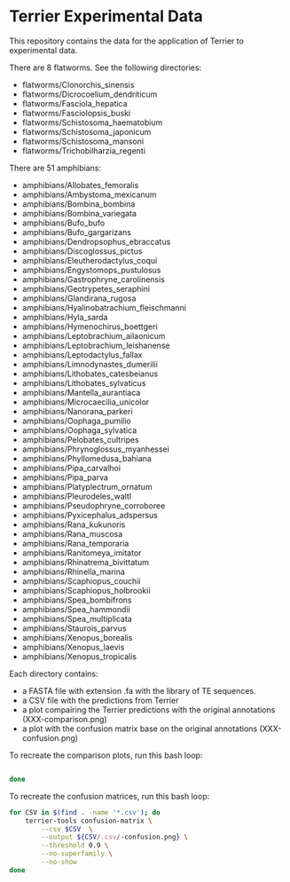 # Terrier Experimental Data

This repository contains the data for the application of Terrier to experimental data.

There are 8 flatworms. See the following directories:

 - flatworms/Clonorchis_sinensis
 - flatworms/Dicrocoelium_dendriticum
 - flatworms/Fasciola_hepatica
 - flatworms/Fasciolopsis_buski
 - flatworms/Schistosoma_haematobium
 - flatworms/Schistosoma_japonicum
 - flatworms/Schistosoma_mansoni
 - flatworms/Trichobilharzia_regenti

There are 51 amphibians:

 - amphibians/Allobates_femoralis
 - amphibians/Ambystoma_mexicanum
 - amphibians/Bombina_bombina
 - amphibians/Bombina_variegata
 - amphibians/Bufo_bufo
 - amphibians/Bufo_gargarizans
 - amphibians/Dendropsophus_ebraccatus
 - amphibians/Discoglossus_pictus
 - amphibians/Eleutherodactylus_coqui
 - amphibians/Engystomops_pustulosus
 - amphibians/Gastrophryne_carolinensis
 - amphibians/Geotrypetes_seraphini
 - amphibians/Glandirana_rugosa
 - amphibians/Hyalinobatrachium_fleischmanni
 - amphibians/Hyla_sarda
 - amphibians/Hymenochirus_boettgeri
 - amphibians/Leptobrachium_ailaonicum
 - amphibians/Leptobrachium_leishanense
 - amphibians/Leptodactylus_fallax
 - amphibians/Limnodynastes_dumerilii
 - amphibians/Lithobates_catesbeianus
 - amphibians/Lithobates_sylvaticus
 - amphibians/Mantella_aurantiaca
 - amphibians/Microcaecilia_unicolor
 - amphibians/Nanorana_parkeri
 - amphibians/Oophaga_pumilio
 - amphibians/Oophaga_sylvatica
 - amphibians/Pelobates_cultripes
 - amphibians/Phrynoglossus_myanhessei
 - amphibians/Phyllomedusa_bahiana
 - amphibians/Pipa_carvalhoi
 - amphibians/Pipa_parva
 - amphibians/Platyplectrum_ornatum
 - amphibians/Pleurodeles_waltl
 - amphibians/Pseudophryne_corroboree
 - amphibians/Pyxicephalus_adspersus
 - amphibians/Rana_kukunoris
 - amphibians/Rana_muscosa
 - amphibians/Rana_temporaria
 - amphibians/Ranitomeya_imitator
 - amphibians/Rhinatrema_bivittatum
 - amphibians/Rhinella_marina
 - amphibians/Scaphiopus_couchii
 - amphibians/Scaphiopus_holbrookii
 - amphibians/Spea_bombifrons
 - amphibians/Spea_hammondii
 - amphibians/Spea_multiplicata
 - amphibians/Staurois_parvus
 - amphibians/Xenopus_borealis
 - amphibians/Xenopus_laevis
 - amphibians/Xenopus_tropicalis

Each directory contains:

 - a FASTA file with extension .fa with the library of TE sequences.
 - a CSV file with the predictions from Terrier
 - a plot compairing the Terrier predictions with the original annotations (XXX-comparison.png)
 - a plot with the confusion matrix base on the original annotations (XXX-confusion.png)

To recreate the comparison plots, run this bash loop:

```bash

done
```

To recreate the confusion matrices, run this bash loop:

```bash
for CSV in $(find . -name '*.csv'); do
    terrier-tools confusion-matrix \
        --csv $CSV  \
        --output ${CSV/.csv/-confusion.png} \
        --threshold 0.9 \
        --no-superfamily \
        --no-show
done
```

